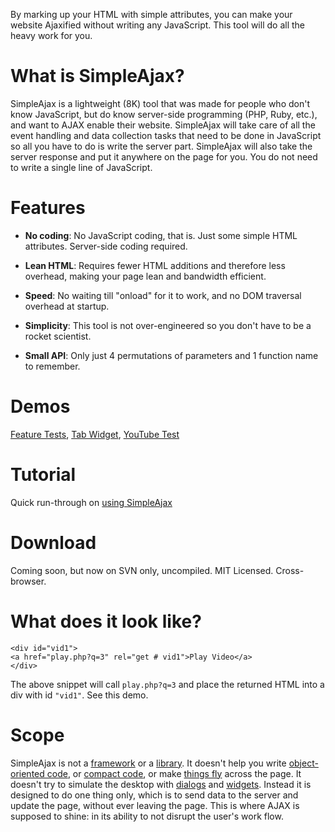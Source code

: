 By marking up your HTML with simple attributes, you can make your website Ajaxified without writing any JavaScript. This tool will do all the heavy work for you.

# What is SimpleAjax? #
SimpleAjax is a lightweight (8K) tool that was made for people who don't know JavaScript, but do know server-side programming (PHP, Ruby, etc.), and want to AJAX enable their website. SimpleAjax will take care of all the event handling and data collection tasks that need to be done in JavaScript so all you have to do is write the server part. SimpleAjax will also take the server response and put it anywhere on the page for you. You do not need to write a single line of JavaScript.

# Features #
  * **No coding**: No JavaScript coding, that is. Just some simple HTML attributes. Server-side coding required.

  * **Lean HTML**: Requires fewer HTML additions and therefore less overhead, making your page lean and bandwidth efficient.

  * **Speed**: No waiting till "onload" for it to work, and no DOM traversal overhead at startup.

  * **Simplicity**: This tool is not over-engineered so you don't have to be a rocket scientist.

  * **Small API**: Only just 4 permutations of parameters and 1 function name to remember.

# Demos #
[Feature Tests](http://simpleajax.googlecode.com/svn/docs/demos/simple_demos.html),
[Tab Widget](http://simpleajax.googlecode.com/svn/docs/demos/tabs.html),
[YouTube Test](http://simpleajax.googlecode.com/svn/docs/demos/youtube.html)

# Tutorial #
Quick run-through on [using SimpleAjax](UsingSimpleAjax.md)

# Download #
Coming soon, but now on SVN only, uncompiled. MIT Licensed. Cross-browser.

# What does it look like? #
```
<div id="vid1">
<a href="play.php?q=3" rel="get # vid1">Play Video</a>
</div>
```
The above snippet will call `play.php?q=3` and place the returned HTML into a div with id `"vid1"`. See this demo.

# Scope #
SimpleAjax is not a [framework](http://code.google.com/webtoolkit/) or a [library](http://developer.yahoo.com/yui/). It doesn't help you write [object-oriented code](http://www.prototypejs.org/), or [compact code](http://jquery.com/), or make [things fly](http://script.aculo.us/) across the page. It doesn't try to simulate the desktop with [dialogs](http://www.extjs.com) and [widgets](http://dojotoolkit.org). Instead it is designed to do one thing only, which is to send data to the server and update the page, without ever leaving the page. This is where AJAX is supposed to shine: in its ability to not disrupt the user's work flow.